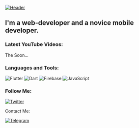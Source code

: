 [![Header](https://github.com/PerlAndrey/PerlAndrey/blob/master/assets/header.png)]()

## I'm a web-developer and a novice mobile developer.

### Latest YouTube Videos:
<!-- YOUTUBE:START -->
The Soon...
<!-- YOUTUBE:END -->

### Languages and Tools:
![Flutter](https://img.shields.io/badge/-Flutter-090909?style=for-the-badge&logo=flutter&logoColor=47C5FB)
![Dart](https://img.shields.io/badge/-Dart-090909?style=for-the-badge&logo=dart&logoColor=097CDB)
![Firebase](https://img.shields.io/badge/-Firebase-090909?style=for-the-badge&logo=firebase&logoColor=F8C52C)
![JavaScript](https://img.shields.io/badge/-JavaScript-090909?style=for-the-badge&logo=JavaScript&logoColor=E9D54D)


### Follow Me:

[![Twitter](https://img.shields.io/badge/-Twitter-090909?style=for-the-badge&logo=Twitter&logoColor=1C9DEB)](https://twitter.com/dev_ionov)


Сontact Me:

[![Telegram](https://img.shields.io/badge/-Telegram-090909?style=for-the-badge&logo=telegram&logoColor=27A0D9)](https://t.me/dev_ionov)

